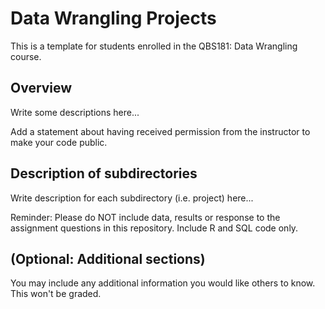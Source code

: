 # Data Wrangling Projects

This is a template for students enrolled in the QBS181: Data Wrangling course.

## Overview

Write some descriptions here...

Add a statement about having received permission from the instructor to make your code public.

## Description of subdirectories

Write description for each subdirectory (i.e. project) here...

Reminder: Please do NOT include data, results or response to the assignment questions in this repository. Include R and SQL code only.

## (Optional: Additional sections)

You may include any additional information you would like others to know. This won't be graded.

